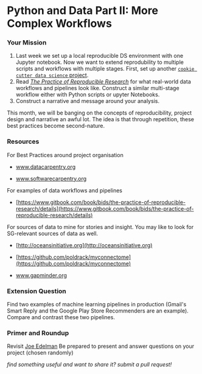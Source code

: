 # Python and Data Part II: More Complex Workflows

### Your Mission

1. Last week we set up a local reproducible DS environment with one Jupyter notebook. Now we want to extend reprodubility to multiple scripts and workflows with multiple stages. First, set up another [`cookie cutter data science` project](https://drivendata.github.io/cookiecutter-data-science/). 
2. Read [*The Practice of Reproducible Research*](https://www.gitbook.com/book/bids/the-practice-of-reproducible-research/details) for what real-world data workflows and pipelines look like. Construct a similar multi-stage workflow either with Python scripts or upyter Notebooks. 
3. Construct a narrative and message around your analysis. 

This month, we will be banging on the concepts of reproducibility, project design and narrative an awful lot. The idea is that through repetition, these best practices become second-nature.

### Resources

For Best Practices around project organisation
* www.datacarpentry.org

* www.softwarecarpentry.org

For examples of data workflows and pipelines
* [https://www.gitbook.com/book/bids/the-practice-of-reproducible-research/details](https://www.gitbook.com/book/bids/the-practice-of-reproducible-research/details)

For sources of data to mine for stories and insight. You may like to look for SG-relevant sources of data as well. 
* [http://oceansinitiative.org](http://oceansinitiative.org)

* [https://github.com/poldrack/myconnectome](https://github.com/poldrack/myconnectome)

* www.gapminder.org

### Extension Question

Find two examples of machine learning pipelines in production \(Gmail's Smart Reply and the Google Play Store Recommenders are an example\). Compare and contrast these two pipelines.

### Primer and Roundup
Revisit [Joe Edelman](https://medium.com/what-to-build/is-anything-worth-maximizing-d11e648eb56f)
Be prepared to present and answer questions on your project \(chosen randomly\)

*find something useful and want to share it? submit a pull request!*
